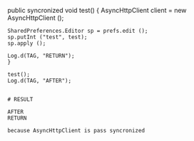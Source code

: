 public syncronized void test() {
  AsyncHttpClient client = new AsyncHttpClient ();
  ~~~
  SharedPreferences.Editor sp = prefs.edit ();
  sp.putInt ("test", test);
  sp.apply ();
  
  Log.d(TAG, "RETURN");
}

test();
Log.d(TAG, "AFTER");


# RESULT

AFTER
RETURN

because AsyncHttpClient is pass syncronized
